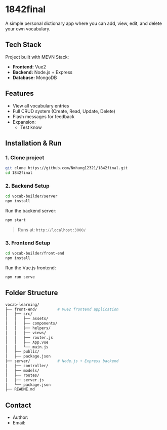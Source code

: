 # 1842final

A simple personal dictionary app where you can add, view, edit, and delete your own vocabulary.

## Tech Stack

Project built with MEVN Stack:

- **Frontend:** Vue2
- **Backend:** Node.js + Express
- **Database:** MongoDB

## Features

- View all vocabulary entries
- Full CRUD system (Create, Read, Update, Delete)
- Flash messages for feedback
- Expansion:
  - Test know

## Installation & Run

### 1. Clone project

```bash
git clone https://github.com/Nmhung12321/1842final.git
cd 1842final
```

### 2. Backend Setup

```bash
cd vocab-builder/server
npm install
```

Run the backend server:

```bash
npm start
```

> Runs at: `http://localhost:3000/`

### 3. Frontend Setup

```bash
cd vocab-builder/front-end
npm install
```

Run the Vue.js frontend:

```bash
npm run serve
```

## Folder Structure

```bash
vocab-learning/
├── front-end/         # Vue2 frontend application
│   ├── src/
│   │   ├── assets/
│   │   ├── components/
│   │   ├── helpers/
│   │   ├── views/
│   │   ├── router.js
│   │   ├── App.vue
│   │   └── main.js
│   ├── public/
│   ├── package.json
├── server/            # Node.js + Express backend
│   ├── controller/
│   ├── models/
│   ├── routes/
│   ├── server.js
│   └── package.json
├── README.md
```

## Contact

- Author:
- Email:
